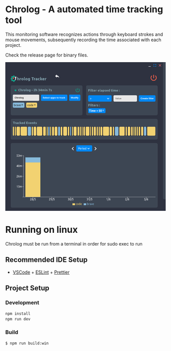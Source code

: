 # Chrolog - A automated time tracking tool

This monitoring software recognizes actions through keyboard strokes and mouse movements, subsequently recording the time associated with each project.

Check the release page for binary files.

![Project Details](./ProjectEdit.png)

# Running on linux

Chrolog must be run from a terminal in order for sudo exec to run

## Recommended IDE Setup

- [VSCode](https://code.visualstudio.com/) + [ESLint](https://marketplace.visualstudio.com/items?itemName=dbaeumer.vscode-eslint) + [Prettier](https://marketplace.visualstudio.com/items?itemName=esbenp.prettier-vscode)

## Project Setup

### Development

```bash
npm install
npm run dev
```

### Build

```bash
$ npm run build:win
```
